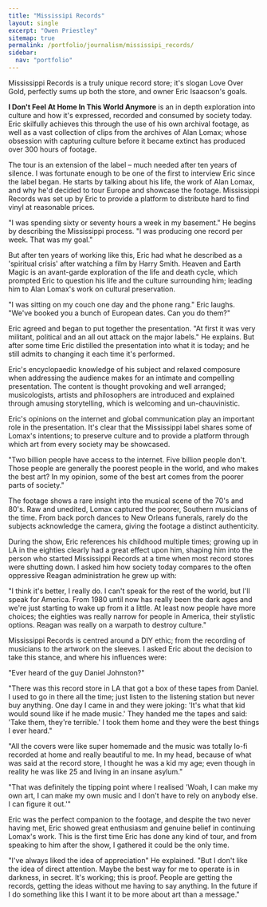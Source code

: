 ```yaml
---
title: "Mississipi Records"
layout: single
excerpt: "Owen Priestley"
sitemap: true
permalink: /portfolio/journalism/mississipi_records/
sidebar:
  nav: "portfolio"
---
```

Mississippi Records is a truly unique record store; it's slogan Love Over Gold, perfectly sums up both the store, and owner Eric Isaacson's goals.

**I Don't Feel At Home In This World Anymore** is an in depth exploration into culture and how it's expressed, recorded and consumed by society today. Eric skilfully achieves this through the use of his own archival footage, as well as a vast collection of clips from the archives of Alan Lomax; whose obsession with capturing culture before it became extinct has produced over 300 hours of footage.

The tour is an extension of the label – much needed after ten years of silence. I was fortunate enough to be one of the first to interview Eric since the label began. He starts by talking about his life, the work of Alan Lomax, and why he'd decided to tour Europe and showcase the footage. Mississippi Records was set up by Eric to provide a platform to distribute hard to find vinyl at reasonable prices.

"I was spending sixty or seventy hours a week in my basement." He begins by describing the Mississippi process. "I was producing one record per week. That was my goal."

But after ten years of working like this, Eric had what he described as a 'spiritual crisis' after watching a film by Harry Smith. Heaven and Earth Magic is an avant-garde exploration of the life and death cycle, which prompted Eric to question his life and the culture surrounding him; leading him to Alan Lomax's work on cultural preservation.

"I was sitting on my couch one day and the phone rang." Eric laughs. "We've booked you a bunch of European dates. Can you do them?"

Eric agreed and began to put together the presentation. "At first it was very militant, political and an all out attack on the major labels." He explains. But after some time Eric distilled the presentation into what it is today; and he still admits to changing it each time it's performed.

Eric's encyclopaedic knowledge of his subject and relaxed composure when addressing the audience makes for an intimate and compelling presentation. The content is thought provoking and well arranged; musicologists, artists and philosophers are introduced and explained through amusing storytelling, which is welcoming and un-chauvinistic.

Eric's opinions on the internet and global communication play an important role in the presentation. It's clear that the Mississippi label shares some of Lomax's intentions; to preserve culture and to provide a platform through which art from every society may be showcased.

"Two billion people have access to the internet. Five billion people don't. Those people are generally the poorest people in the world, and who makes the best art? In my opinion, some of the best art comes from the poorer parts of society."

The footage shows a rare insight into the musical scene of the 70's and 80's. Raw and unedited, Lomax captured the poorer, Southern musicians of the time. From back porch dances to New Orleans funerals, rarely do the subjects acknowledge the camera, giving the footage a distinct authenticity.

During the show, Eric references his childhood multiple times; growing up in LA in the eighties clearly had a great effect upon him, shaping him into the person who started Mississippi Records at a time when most record stores were shutting down. I asked him how society today compares to the often oppressive Reagan administration he grew up with:

"I think it's better, I really do. I can't speak for the rest of the world, but I'll speak for America. From 1980 until now has really been the dark ages and we're just starting to wake up from it a little. At least now people have more choices; the eighties was really narrow for people in America, their stylistic options. Reagan was really on a warpath to destroy culture."

Mississippi Records is centred around a DIY ethic; from the recording of musicians to the artwork on the sleeves. I asked Eric about the decision to take this stance, and where his influences were:

"Ever heard of the guy Daniel Johnston?"

"There was this record store in LA that got a box of these tapes from Daniel. I used to go in there all the time; just listen to the listening station but never buy anything. One day I came in and they were joking: 'It's what that kid would sound like if he made music.' They handed me the tapes and said: 'Take them, they're terrible.' I took them home and they were the best things I ever heard."

"All the covers were like super homemade and the music was totally lo-fi recorded at home and really beautiful to me. In my head, because of what was said at the record store, I thought he was a kid my age; even though in reality he was like 25 and living in an insane asylum."

"That was definitely the tipping point where I realised 'Woah, I can make my own art, I can make my own music and I don't have to rely on anybody else. I can figure it out.'"

Eric was the perfect companion to the footage, and despite the two never having met, Eric showed great enthusiasm and genuine belief in continuing Lomax's work. This is the first time Eric has done any kind of tour, and from speaking to him after the show, I gathered it could be the only time.

"I've always liked the idea of appreciation" He explained. "But I don't like the idea of direct attention. Maybe the best way for me to operate is in darkness, in secret. It's working; this is proof. People are getting the records, getting the ideas without me having to say anything. In the future if I do something like this I want it to be more about art than a message."